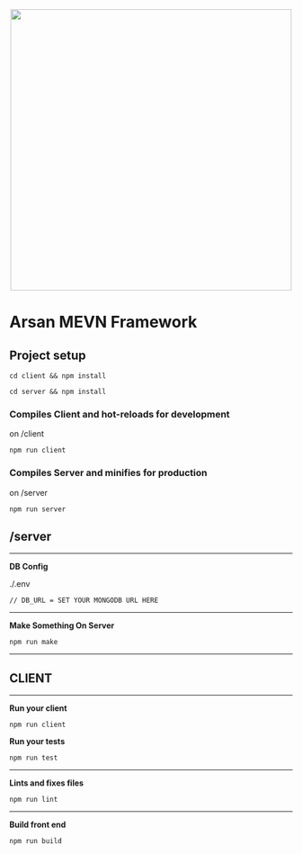 <div align="center"><img src="https://1.bp.blogspot.com/-U5eiouE3tcU/XZ3_b9FFsYI/AAAAAAAAJnc/HUk2GVdhlVQnOJjb6t7Xd_-tfWLeri0KwCLcBGAsYHQ/s1600/logo-fw.png" width="500"></div>

# Arsan MEVN Framework


## Project setup
```
cd client && npm install
```
```
cd server && npm install
```

### Compiles Client and hot-reloads for development
on /client
```
npm run client
```

### Compiles Server and minifies for production
on /server
```
npm run server
```

## /server
---
**DB Config**

./.env
```
// DB_URL = SET YOUR MONGODB URL HERE
```
---

**Make Something On Server**
```
npm run make
```
---

## CLIENT
---
**Run your client**
```
npm run client
```
**Run your tests**
```
npm run test
```
---
**Lints and fixes files**
```
npm run lint
```
---
**Build front end**
```
npm run build
```
